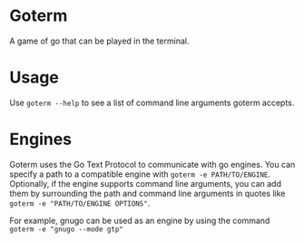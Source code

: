 # Goterm 
A game of go that can be played in the terminal.

# Usage 
Use `goterm --help` to see a list of command line arguments goterm
accepts.

# Engines 
Goterm uses the Go Text Protocol to communicate with go engines. You
can specify a path to a compatible engine with `goterm -e PATH/TO/ENGINE`.
Optionally, if the engine supports command line arguments, you can add them by
surrounding the path and command line arguments in quotes like `goterm -e
"PATH/TO/ENGINE OPTIONS"`. 

For example, gnugo can be used as an engine by using the command `goterm -e "gnugo --mode gtp"`
